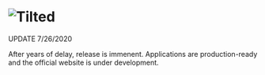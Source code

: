 # ![Tilted](https://i.imgur.com/ojqXTsd.png)
UPDATE 7/26/2020

After years of delay, release is immenent. Applications are production-ready and the official website is under development.


